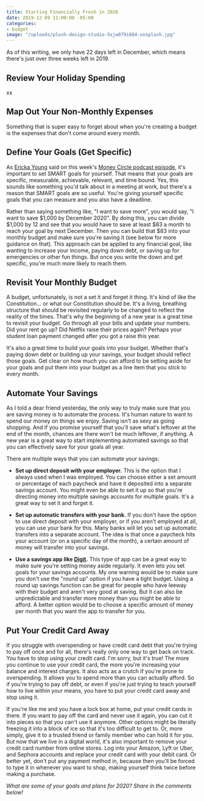 ```yaml
---
title: Starting Financially Fresh in 2020
date: 2019-12-09 11:00:00 -05:00
categories:
- budget
image: "/uploads/plush-design-studio-5xjw079i6Q4-unsplash.jpg"
---
```


As of this writing, we only have 22 days left in December, which means there's just over three weeks left in 2019. 

## Review Your Holiday Spending

xx

## Map Out Your Non-Monthly Expenses

Something that is super easy to forget about when you're creating a budget is the expenses that don't come around every month. 

## Define Your Goals (Get Specific)

As [Ericka Young](https://www.tailormadebudgets.com/) said on this week's [Money Circle podcast episode](https://www.maggiegermano.com/podcast/how-to-end-2019-strong-and-start-2020-on-the-right-foot/), it's important to set SMART goals for yourself. That means that your goals are specific, measurable, achievable, relevant, and time bound. Yes, this sounds like something you'd talk about in a meeting at work, but there's a reason that SMART goals are so useful. You're giving yourself specific goals that you can measure and you also have a deadline. 

Rather than saying something like, "I want to save more", you would say, "I want to save $1,000 by December 2020". By doing this, you can divide $1,000 by 12 and see that you would have to save at least $83 a month to reach your goal by next December. Then you can build that $83 into your monthly budget and make sure you're saving it (see below for more guidance on that). This approach can be applied to any financial goal, like wanting to increase your income, paying down debt, or saving up for emergencies or other fun things. But once you write the down and get specific, you're much more likely to reach them. 

## Revisit Your Monthly Budget

A budget, unfortunately, is not a set it and forget it thing. It's kind of like the Constitution... or what our Constitution should be. It's a living, breathing structure that should be revisited regularly to be changed to reflect the reality of the times. That's why the beginning of a new year is a great time to revisit your budget. Go through all your bills and update your numbers. Did your rent go up? Did Netflix raise their prices again? Perhaps your student loan payment changed after you got a raise this year. 

It's also a great time to build your goals into your budget. Whether that's paying down debt or building up your savings, your budget should reflect those goals. Get clear on how much you can afford to be setting aside for your goals and put them into your budget as a line item that you stick to every month. 

## Automate Your Savings

As I told a dear friend yesterday, the only way to truly make sure that you are saving money is to automate the process. It's human nature to want to spend our money on things we enjoy. Saving isn't as sexy as going shopping. And if you promise yourself that you'll save what's leftover at the end of the month, chances are there won't be much leftover, if anything. A new year is a great way to start implementing automated savings so that you can effectively save for your goals all year.

There are multiple ways that you can automate your savings:

* **Set up direct deposit with your employer.** This is the option that I always used when I was employed. You can choose either a set amount or percentage of each paycheck and have it deposited into a separate savings account. You might even be able to set it up so that you're directing money into multiple savings accounts for multiple goals. It's a great way to set it and forget it. 

* **Set up automatic transfers with your bank.** If you don't have the option to use direct deposit with your employer, or if you aren't employed at all, you can use your bank for this. Many banks will let you set up automatic transfers into a separate account. The idea is that once a paycheck hits your account (or on a specific day of the month), a certain amount of money will transfer into your savings. 

* **Use a savings app like [Digit](https://digit.co/).** This type of app can be a great way to make sure you're setting money aside regularly. It even lets you set goals for your savings accounts. My one warning would be to make sure you don't use the "round up" option if you have a tight budget. Using a round up savings function can be great for people who have leeway with their budget and aren't very good at saving. But it can also be unpredictable and transfer more money than you might be able to afford. A better option would be to choose a specific amount of money per month that you want the app to transfer for you.

## Put Your Credit Card Away

If you struggle with overspending or have credit card debt that you're trying to pay off once and for all, there's really only one way to get back on track. You have to stop using your credit card. I'm sorry, but it's true! The more you continue to use your credit card, the more you're increasing your balance and interest charges. It also acts as a crutch if you're prone to overspending. It allows you to spend more than you can actually afford. So if you're trying to pay off debt, or even if you're just trying to teach yourself how to live within your means, you have to put your credit card away and stop using it. 

If you're like me and you have a lock box at home, put your credit cards in there. If you want to pay off the card and never use it again, you can cut it into pieces so that you can't use it anymore. Other options might be literally freezing it into a block of ice so that it's too difficult to get to. Or, more simply, give it to a trusted friend or family member who can hold it for you. But now that we live in a digital world, it's also important to remove your credit card number from online stores. Log into your Amazon, Lyft or Uber, and Sephora accounts and replace your credit card with your debit card. Or better yet, don't put any payment method in, because then you'll be forced to type it in whenever you want to shop, making yourself think twice before making a purchase.

*What are some of your goals and plans for 2020? Share in the comments below!*